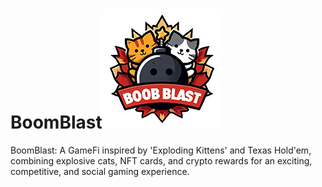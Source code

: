 # BoomBlast![logo created by newbing](./static/logo_192x192.png)
BoomBlast: A GameFi inspired by 'Exploding Kittens' and Texas Hold'em, combining explosive cats, NFT cards, and crypto rewards for an exciting, competitive, and social gaming experience.
